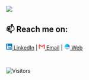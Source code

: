 <img src="content/intro.gif" width="950px"><br />

## 📫 Reach me on: 

[![Linkedin](content/linkedin.png) LinkedIn](https://www.linkedin.com/in/vishalprabha/)  | 
[![Email](content/gmail.png) Email](mailto:vipr9705@colorado.edu) | 
[![Web](content/web.png) Web](https://www.vishalprabha.com)

<br />

![Visitors](https://visitor-badge.laobi.icu/badge?page_id=vishalprabha)